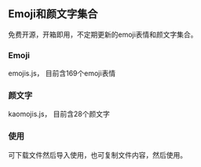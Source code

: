 ## Emoji和颜文字集合
免费开源，开箱即用，不定期更新的emoji表情和颜文字集合。

### Emoji
emojis.js， 目前含169个emoji表情

### 颜文字
kaomojis.js， 目前含28个颜文字

### 使用
可下载文件然后导入使用，也可复制文件内容，然后使用。